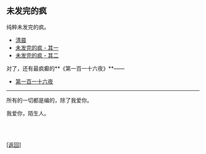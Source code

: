 ## 未发完的疯

纯粹未发完的疯。

- [清晨](../../resources/proses/未发完的疯/清晨.md)
- [未发完的疯 - 其一](../../resources/proses/未发完的疯/未发完的疯_其一.md)
- [未发完的疯 - 其二](../../resources/proses/未发完的疯/未发完的疯_其二.md)

对了，还有最疯癫的**《第一百一十六夜》**——

- [第一百一十六夜](../../resources/proses/未发完的疯/第一百一十六夜/谈《第一百一十六夜》.md)

------

所有的一切都是编的，除了我爱你。

我爱你，陌生人。

<br>

<br>

[[返回]](../../index.md)
